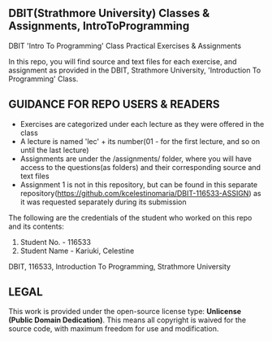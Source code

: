 ## DBIT(Strathmore University) Classes & Assignments, IntroToProgramming
DBIT 'Intro To Programming' Class Practical Exercises & Assignments

In this repo, you will find source and text files for each exercise, and assignment 
as provided in the DBIT, Strathmore University, 'Introduction To Programming' Class.

## GUIDANCE FOR REPO USERS & READERS
- Exercises are categorized under each lecture as they were offered in the class
- A lecture is named 'lec' + its number(01 - for the first lecture, and so on until the last lecture)
- Assignments are under the /assignments/ folder, where you will have access to the questions(as folders) and their corresponding source and text files
- Assignment 1 is not in this repository, but
can be found in this separate repository(https://github.com/kcelestinomaria/DBIT-116533-ASSIGN) as it was requested separately during its submission

The following are the credentials of the student who worked on this repo and its contents:
1. Student No. - 116533
2. Student Name - Kariuki, Celestine

DBIT, 116533, Introduction To Programming, Strathmore University

## LEGAL
This work is provided under the open-source license type: **Unlicense (Public Domain Dedication)**.
This means all copyright is waived for the source code, with maximum freedom for use and modification.
